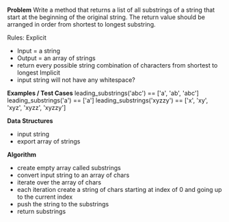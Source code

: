 **Problem**
Write a method that returns a list of all substrings of a string that start at the beginning of the original string. The return value should be arranged in order from shortest to longest substring.

Rules:
Explicit
  - Input = a string
  - Output = an array of strings
  - return every possible string combination of characters from shortest to longest
Implicit
  - input string will not have any whitespace?

**Examples / Test Cases**
leading_substrings('abc') == ['a', 'ab', 'abc']
leading_substrings('a') == ['a']
leading_substrings('xyzzy') == ['x', 'xy', 'xyz', 'xyzz', 'xyzzy']

**Data Structures**
- input string
- export array of strings

**Algorithm**
- create empty array called substrings
- convert input string to an array of chars
- iterate over the array of chars
- each iteration create a string of chars starting at index of 0 and going up to the current index
- push the string to the substrings
- return substrings